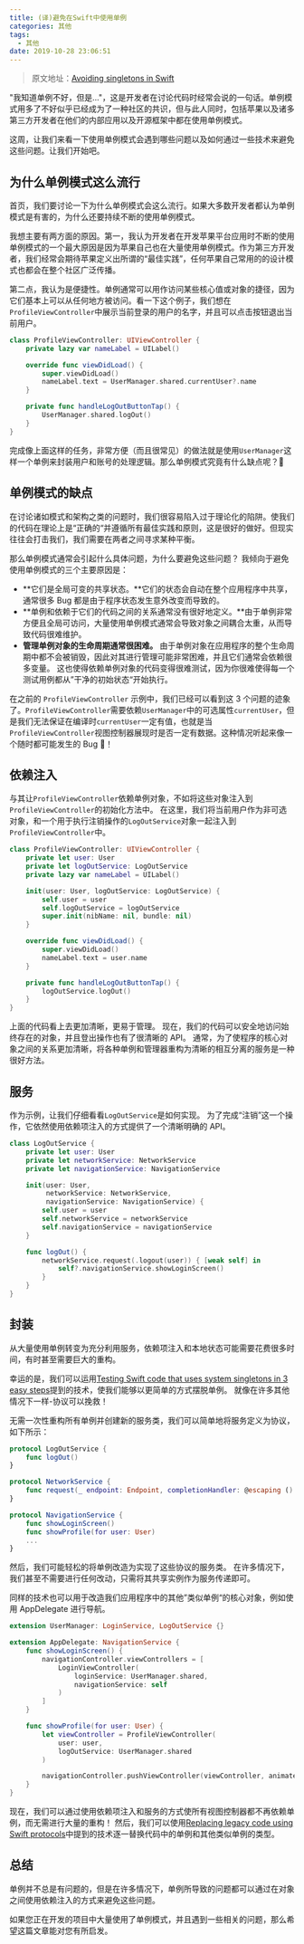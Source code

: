 ```yaml
---
title: (译)避免在Swift中使用单例
categories: 其他
tags:
  - 其他
date: 2019-10-28 23:06:51
---
```



> 原文地址：[Avoiding singletons in Swift](https://www.swiftbysundell.com/articles/avoiding-singletons-in-swift/)

"我知道单例不好，但是..."，这是开发者在讨论代码时经常会说的一句话。单例模式用多了不好似乎已经成为了一种社区的共识，但与此人同时，包括苹果以及诸多第三方开发者在他们的内部应用以及开源框架中都在使用单例模式。

这周，让我们来看一下使用单例模式会遇到哪些问题以及如何通过一些技术来避免这些问题。让我们开始吧。

## 为什么单例模式这么流行

首页，我们要讨论一下为什么单例模式会这么流行。如果大多数开发者都认为单例模式是有害的，为什么还要持续不断的使用单例模式。

我想主要有两方面的原因。第一，我认为开发者在开发苹果平台应用时不断的使用单例模式的一个最大原因是因为苹果自己也在大量使用单例模式。作为第三方开发者，我们经常会期待苹果定义出所谓的“最佳实践”，任何苹果自己常用的的设计模式也都会在整个社区广泛传播。

第二点，我认为是便捷性。单例通常可以用作访问某些核心值或对象的捷径，因为它们基本上可以从任何地方被访问。看一下这个例子，我们想在`ProfileViewController`中展示当前登录的用户的名字，并且可以点击按钮退出当前用户。

```swift
class ProfileViewController: UIViewController {
    private lazy var nameLabel = UILabel()

    override func viewDidLoad() {
        super.viewDidLoad()
        nameLabel.text = UserManager.shared.currentUser?.name
    }

    private func handleLogOutButtonTap() {
        UserManager.shared.logOut()
    }
}
```

完成像上面这样的任务，非常方便（而且很常见）的做法就是使用`UserManager`这样一个单例来封装用户和账号的处理逻辑。那么单例模式究竟有什么缺点呢？🤔

## 单例模式的缺点

在讨论诸如模式和架构之类的问题时，我们很容易陷入过于理论化的陷阱。使我们的代码在理论上是“正确的“并遵循所有最佳实践和原则，这是很好的做好。但现实往往会打击我们，我们需要在两者之间寻求某种平衡。

那么单例模式通常会引起什么具体问题，为什么要避免这些问题？ 我倾向于避免使用单例模式的三个主要原因是：

- **它们是全局可变的共享状态。**它们的状态会自动在整个应用程序中共享，通常很多 Bug 都是由于程序状态发生意外改变而导致的。
- **单例和依赖于它们的代码之间的关系通常没有很好地定义。**由于单例非常方便且全局可访问，大量使用单例模式通常会导致对象之间耦合太重，从而导致代码很难维护。
- **管理单例对象的生命周期通常很困难。** 由于单例对象在应用程序的整个生命周期中都不会被销毁，因此对其进行管理可能非常困难，并且它们通常会依赖很多变量。 这也使得依赖单例对象的代码变得很难测试，因为你很难使得每一个测试用例都从”干净的初始状态“开始执行。

在之前的 `ProfileViewController` 示例中，我们已经可以看到这 3 个问题的迹象了。`ProfileViewController`需要依赖`UserManager`中的可选属性`currentUser`，但是我们无法保证在编译时`currentUser`一定有值，也就是当`ProfileViewController`视图控制器展现时是否一定有数据。这种情况听起来像一个随时都可能发生的 Bug 😬！

## 依赖注入

与其让`ProfileViewController`依赖单例对象，不如将这些对象注入到`ProfileViewController`的初始化方法中。 在这里，我们将当前用户作为非可选对象，和一个用于执行注销操作的`LogOutService`对象一起注入到`ProfileViewController`中。

```swift
class ProfileViewController: UIViewController {
    private let user: User
    private let logOutService: LogOutService
    private lazy var nameLabel = UILabel()

    init(user: User, logOutService: LogOutService) {
        self.user = user
        self.logOutService = logOutService
        super.init(nibName: nil, bundle: nil)
    }

    override func viewDidLoad() {
        super.viewDidLoad()
        nameLabel.text = user.name
    }

    private func handleLogOutButtonTap() {
        logOutService.logOut()
    }
}
```

上面的代码看上去更加清晰，更易于管理。 现在，我们的代码可以安全地访问始终存在的对象，并且登出操作也有了很清晰的 API。 通常，为了使程序的核心对象之间的关系更加清晰，将各种单例和管理器重构为清晰的相互分离的服务是一种很好方法。

## 服务

作为示例，让我们仔细看看`LogOutService`是如何实现。 为了完成“注销”这一个操作，它依然使用依赖项注入的方式提供了一个清晰明确的 API。

```swift
class LogOutService {
    private let user: User
    private let networkService: NetworkService
    private let navigationService: NavigationService

    init(user: User,
         networkService: NetworkService,
         navigationService: NavigationService) {
        self.user = user
        self.networkService = networkService
        self.navigationService = navigationService
    }

    func logOut() {
        networkService.request(.logout(user)) { [weak self] in
            self?.navigationService.showLoginScreen()
        }
    }
}
```

## 封装

从大量使用单例转变为充分利用服务，依赖项注入和本地状态可能需要花费很多时间，有时甚至需要巨大的重构。

幸运的是，我们可以运用[Testing Swift code that uses system singletons in 3 easy steps](https://www.swiftbysundell.com/articles/testing-swift-code-that-uses-system-singletons-in-3-easy-steps)提到的技术，使我们能够以更简单的方式摆脱单例。 就像在许多其他情况下一样-协议可以挽救！

无需一次性重构所有单例并创建新的服务类，我们可以简单地将服务定义为协议，如下所示：

```swift
protocol LogOutService {
    func logOut()
}

protocol NetworkService {
    func request(_ endpoint: Endpoint, completionHandler: @escaping () -> Void)
}

protocol NavigationService {
    func showLoginScreen()
    func showProfile(for user: User)
    ...
}
```

然后，我们可能轻松的将单例改造为实现了这些协议的服务类。 在许多情况下，我们甚至不需要进行任何改动，只需将其共享实例作为服务传递即可。

同样的技术也可以用于改造我们应用程序中的其他”类似单例“的核心对象，例如使用 AppDelegate 进行导航。

```swift
extension UserManager: LoginService, LogOutService {}

extension AppDelegate: NavigationService {
    func showLoginScreen() {
        navigationController.viewControllers = [
            LoginViewController(
                loginService: UserManager.shared,
                navigationService: self
            )
        ]
    }

    func showProfile(for user: User) {
        let viewController = ProfileViewController(
            user: user,
            logOutService: UserManager.shared
        )

        navigationController.pushViewController(viewController, animated: true)
    }
}
```

现在，我们可以通过使用依赖项注入和服务的方式使所有视图控制器都不再依赖单例，而无需进行大量的重构！ 然后，我们可以使用[Replacing legacy code using Swift protocols](https://www.swiftbysundell.com/articles/replacing-legacy-code-using-swift-protocols/)中提到的技术逐一替换代码中的单例和其他类似单例的类型。

## 总结

单例并不总是有问题的，但是在许多情况下，单例所导致的问题都可以通过在对象之间使用依赖注入的方式来避免这些问题。

如果您正在开发的项目中大量使用了单例模式，并且遇到一些相关的问题，那么希望这篇文章能对您有所启发。
